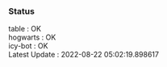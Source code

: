 ### Status


table : OK  
hogwarts : OK  
icy-bot : OK  
Latest Update : 2022-08-22 05:02:19.898617
